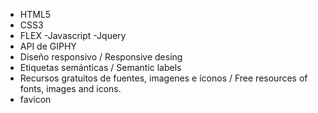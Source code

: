 - HTML5
- CSS3
- FLEX
-Javascript
-Jquery
- API de GIPHY
- Diseño responsivo / Responsive desing
- Etiquetas semánticas / Semantic labels
- Recursos gratuitos de fuentes, imagenes e íconos / Free resources of fonts, images and icons.
- favicon
